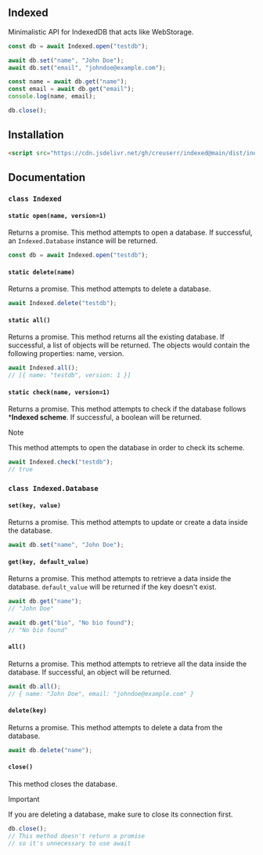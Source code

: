 ## Indexed

Minimalistic API for IndexedDB that acts like WebStorage.

```js
const db = await Indexed.open("testdb");

await db.set("name", "John Doe");
await db.set("email", "johndoe@example.com");

const name = await db.get("name");
const email = await db.get("email");
console.log(name, email);

db.close();
```

## Installation

```html
<script src="https://cdn.jsdelivr.net/gh/creuserr/indexed@main/dist/indexed.min.js"></script>
```

## Documentation

### `class Indexed`

#### `static open(name, version=1)`
Returns a promise. This method attempts to open a database.
If successful, an `Indexed.Database` instance will be returned.

```js
const db = await Indexed.open("testdb");
```

#### `static delete(name)`
Returns a promise. This method attempts to delete a database.

```js
await Indexed.delete("testdb");
```

#### `static all()`
Returns a promise. This method returns all the existing database.
If successful, a list of objects will be returned.
The objects would contain the following properties: name, version.

```js
await Indexed.all();
// [{ name: "testdb", version: 1 }]
```

#### `static check(name, version=1)`
Returns a promise. This method attempts to check if the database follows ***Indexed scheme**.
If successful, a boolean will be returned.

> [!NOTE]
> This method attempts to open the database in order to check its scheme.

```js
await Indexed.check("testdb");
// true
```

### `class Indexed.Database`

#### `set(key, value)`
Returns a promise. This method attempts to update or create a data inside the database.

```js
await db.set("name", "John Doe");
```

#### `get(key, default_value)`
Returns a promise. This method attempts to retrieve a data inside the database.
`default_value` will be returned if the key doesn't exist.

```js
await db.get("name");
// "John Doe"

await db.get("bio", "No bio found");
// "No bio found"
```

#### `all()`
Returns a promise. This method attempts to retrieve all the data inside the database.
If successful, an object will be returned.

```js
await db.all();
// { name: "John Doe", email: "johndoe@example.com" }
```

#### `delete(key)`
Returns a promise. This method attempts to delete a data from the database.

```js
await db.delete("name");
```

#### `close()`
This method closes the database.

> [!IMPORTANT]
> If you are deleting a database, make sure to close its connection first.

```js
db.close();
// This method doesn't return a promise
// so it's unnecessary to use await
```
